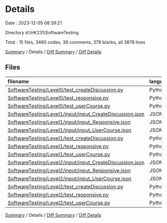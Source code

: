 # Details

Date : 2023-12-05 08:39:21

Directory d:\\HK231\\SoftwareTesting

Total : 15 files,  3460 codes, 39 comments, 379 blanks, all 3878 lines

[Summary](results.md) / Details / [Diff Summary](diff.md) / [Diff Details](diff-details.md)

## Files
| filename | language | code | comment | blank | total |
| :--- | :--- | ---: | ---: | ---: | ---: |
| [SoftwareTesting/Level0/test_createDiscussion.py](/SoftwareTesting/Level0/test_createDiscussion.py) | Python | 641 | 3 | 27 | 671 |
| [SoftwareTesting/Level0/test_responsive.py](/SoftwareTesting/Level0/test_responsive.py) | Python | 302 | 3 | 31 | 336 |
| [SoftwareTesting/Level0/test_userCourse.py](/SoftwareTesting/Level0/test_userCourse.py) | Python | 672 | 3 | 64 | 739 |
| [SoftwareTesting/Level1/input/input_CreateDiscussion.json](/SoftwareTesting/Level1/input/input_CreateDiscussion.json) | JSON | 114 | 0 | 0 | 114 |
| [SoftwareTesting/Level1/input/input_Responsive.json](/SoftwareTesting/Level1/input/input_Responsive.json) | JSON | 52 | 0 | 0 | 52 |
| [SoftwareTesting/Level1/input/input_UserCourse.json](/SoftwareTesting/Level1/input/input_UserCourse.json) | JSON | 154 | 0 | 1 | 155 |
| [SoftwareTesting/Level1/test_createDiscussion.py](/SoftwareTesting/Level1/test_createDiscussion.py) | Python | 96 | 7 | 15 | 118 |
| [SoftwareTesting/Level1/test_responsive.py](/SoftwareTesting/Level1/test_responsive.py) | Python | 79 | 3 | 15 | 97 |
| [SoftwareTesting/Level1/test_userCourse.py](/SoftwareTesting/Level1/test_userCourse.py) | Python | 95 | 9 | 17 | 121 |
| [SoftwareTesting/Level2/input/input_CreateDiscussion.json](/SoftwareTesting/Level2/input/input_CreateDiscussion.json) | JSON | 393 | 0 | 69 | 462 |
| [SoftwareTesting/Level2/input/input_Responsive.json](/SoftwareTesting/Level2/input/input_Responsive.json) | JSON | 172 | 0 | 24 | 196 |
| [SoftwareTesting/Level2/input/input_UserCourse.json](/SoftwareTesting/Level2/input/input_UserCourse.json) | JSON | 403 | 0 | 65 | 468 |
| [SoftwareTesting/Level2/test_createDiscussion.py](/SoftwareTesting/Level2/test_createDiscussion.py) | Python | 90 | 4 | 15 | 109 |
| [SoftwareTesting/Level2/test_responsive.py](/SoftwareTesting/Level2/test_responsive.py) | Python | 119 | 4 | 20 | 143 |
| [SoftwareTesting/Level2/test_userCourse.py](/SoftwareTesting/Level2/test_userCourse.py) | Python | 78 | 3 | 16 | 97 |

[Summary](results.md) / Details / [Diff Summary](diff.md) / [Diff Details](diff-details.md)